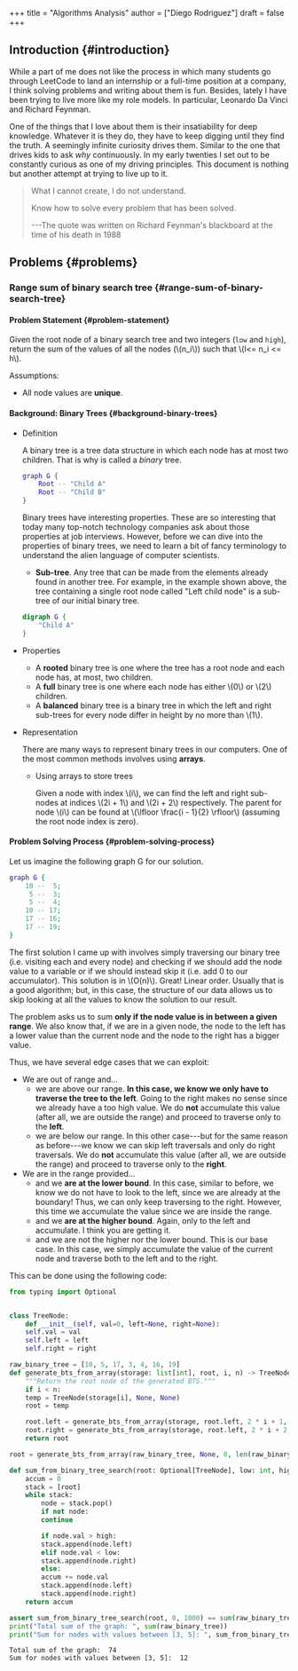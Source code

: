 +++
title = "Algorithms Analysis"
author = ["Diego Rodriguez"]
draft = false
+++

## Introduction {#introduction}

While a part of me does not like the process in which many students go through
LeetCode to land an internship or a full-time position at a company, I think
solving problems and writing about them is fun. Besides, lately I have been
trying to live more like my role models. In particular, Leonardo Da Vinci and
Richard Feynman.

One of the things that I love about them is their insatiability for deep
knowledge. Whatever it is they do, they have to keep digging until they find the
truth. A seemingly infinite curiosity drives them. Similar to the one that
drives kids to ask _why_ continuously. In my early twenties I set out to be
constantly curious as one of my driving principles. This document is nothing but
another attempt at trying to live up to it.

> What I cannot create, I do not understand.
>
> Know how to solve every problem that has been solved.
>
> ---The quote was written on Richard Feynman's blackboard at the time of his
>    death in 1988


## Problems {#problems}


### Range sum of binary search tree {#range-sum-of-binary-search-tree}


#### Problem Statement {#problem-statement}

Given the root node of a binary search tree and two integers (`low` and `high`),
return the sum of the values of all the nodes (\\(n\_i\\)) such that \\(l<= n\_i <= h\\).

Assumptions:

-   All node values are **unique**.


#### Background: Binary Trees {#background-binary-trees}

<!--list-separator-->

-  Definition

    A binary tree is a tree data structure in which each node has at most two
    children. That is why is called a _binary_ tree.

    ```dot
    graph G {
        Root -- "Child A"
        Root -- "Child B"
    }
    ```

    Binary trees have interesting properties. These are so interesting that today
    many top-notch technology companies ask about those properties at job
    interviews. However, before we can dive into the properties of binary trees, we
    need to learn a bit of fancy terminology to understand the alien language of
    computer scientists.

    -   **Sub-tree**. Any tree that can be made from the elements already found in
        another tree. For example, in the example shown above, the tree containing a
        single root node called "Left child node" is a sub-tree of our initial binary
        tree.

    <!--listend-->

    ```dot
    digraph G {
        "Child A"
    }
    ```

<!--list-separator-->

-  Properties

    -   A **rooted** binary tree is one where the tree has a root node and each node
        has, at most, two children.
    -   A **full** binary tree is one where each node has either \\(0\\) or \\(2\\) children.
    -   A **balanced** binary tree is a binary tree in which the left and right
        sub-trees for every node differ in height by no more than \\(1\\).

<!--list-separator-->

-  Representation

    There are many ways to represent binary trees in our computers. One of the most
    common methods involves using **arrays**.

    <!--list-separator-->

    -  Using arrays to store trees

        Given a node with index \\(i\\), we can find the left and right sub-nodes at indices
        \\(2i + 1\\) and \\(2i + 2\\) respectively. The parent for node \\(i\\) can be found at
        \\(\lfloor \frac{i - 1}{2} \rfloor\\) (assuming the root node index is zero).


#### Problem Solving Process {#problem-solving-process}

Let us imagine the following graph G for our solution.

```dot
graph G {
    10 --  5;
     5 --  3;
     5 --  4;
    10 -- 17;
    17 -- 16;
    17 -- 19;
}
```

The first solution I came up with involves simply traversing our binary tree
(i.e. visiting each and every node) and checking if we should add the node value
to a variable or if we should instead skip it (i.e. add 0 to our accumulator).
This solution is in \\(O(n)\\). Great! Linear order. Usually that is a good
algorithm; but, in this case, the structure of our data allows us to skip
looking at all the values to know the solution to our result.

The problem asks us to sum **only if the node value is in between a given range**.
We also know that, if we are in a given node, the node to the left has a lower
value than the current node and the node to the right has a bigger value.

Thus, we have several edge cases that we can exploit:

-   We are out of range and...
    -   we are above our range. **In this case, we know we only have to traverse the
        tree to the left**. Going to the right makes no sense since we already have a
        too high value. We do **not** accumulate this value (after all, we are outside
        the range) and proceed to traverse only to the **left**.
    -   we are below our range. In this other case---but for the same reason as
        before---we know we can skip left traversals and only do right traversals.
        We do **not** accumulate this value (after all, we are outside the range) and
        proceed to traverse only to the **right**.
-   We are in the range provided...
    -   and we **are at the lower bound**. In this case, similar to before, we know we
        do not have to look to the left, since we are already at the boundary! Thus,
        we can only keep traversing to the right. However, this time we accumulate
        the value since we are inside the range.
    -   and we **are at the higher bound**. Again, only to the left and accumulate. I
        think you are getting it.
    -   and we are not the higher nor the lower bound. This is our base case. In
        this case, we simply accumulate the value of the current node and traverse
        both to the left and to the right.

This can be done using the following code:

```python
from typing import Optional


class TreeNode:
    def __init__(self, val=0, left=None, right=None):
	self.val = val
	self.left = left
	self.right = right

raw_binary_tree = [10, 5, 17, 3, 4, 16, 19]
def generate_bts_from_array(storage: list[int], root, i, n) -> TreeNode:
    """Return the root node of the generated BTS."""
    if i < n:
	temp = TreeNode(storage[i], None, None)
	root = temp

	root.left = generate_bts_from_array(storage, root.left, 2 * i + 1, n)
	root.right = generate_bts_from_array(storage, root.left, 2 * i + 2, n)
    return root

root = generate_bts_from_array(raw_binary_tree, None, 0, len(raw_binary_tree))

def sum_from_binary_tree_search(root: Optional[TreeNode], low: int, high: int) -> int:
	accum = 0
	stack = [root]
	while stack:
	    node = stack.pop()
	    if not node:
		continue

	    if node.val > high:
		stack.append(node.left)
	    elif node.val < low:
		stack.append(node.right)
	    else:
		accum += node.val
		stack.append(node.left)
		stack.append(node.right)
	return accum

assert sum_from_binary_tree_search(root, 0, 1000) == sum(raw_binary_tree)
print("Total sum of the graph: ", sum(raw_binary_tree))
print("Sum for nodes with values between [3, 5]: ", sum_from_binary_tree_search(root, 3, 5))
```

```text
Total sum of the graph:  74
Sum for nodes with values between [3, 5]:  12
```